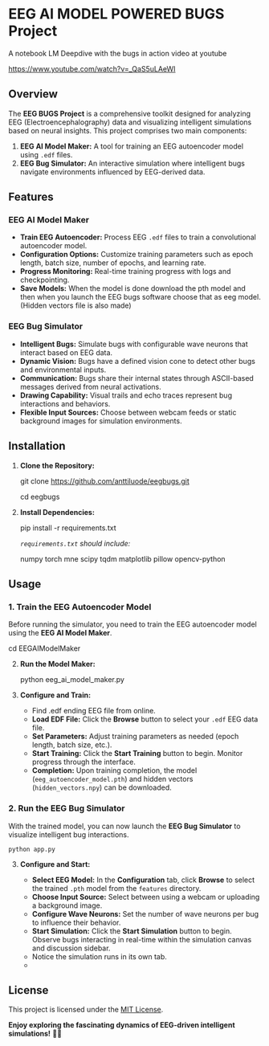 # EEG AI MODEL POWERED BUGS Project

A notebook LM Deepdive with the bugs in action video at youtube

https://www.youtube.com/watch?v=_QaS5uLAeWI

## Overview

The **EEG BUGS Project** is a comprehensive toolkit designed for analyzing EEG (Electroencephalography) data and visualizing intelligent simulations based on neural insights. This project comprises two main components:

1. **EEG AI Model Maker:** A tool for training an EEG autoencoder model using `.edf` files.
2. **EEG Bug Simulator:** An interactive simulation where intelligent bugs navigate environments influenced by EEG-derived data.

## Features

### EEG AI Model Maker
- **Train EEG Autoencoder:** Process EEG `.edf` files to train a convolutional autoencoder model.
- **Configuration Options:** Customize training parameters such as epoch length, batch size, number of epochs, and learning rate.
- **Progress Monitoring:** Real-time training progress with logs and checkpointing.
- **Save Models:** When the model is done download the pth model and then when you launch the EEG bugs software choose that as eeg model. (Hidden vectors file is also made)

### EEG Bug Simulator
- **Intelligent Bugs:** Simulate bugs with configurable wave neurons that interact based on EEG data.
- **Dynamic Vision:** Bugs have a defined vision cone to detect other bugs and environmental inputs.
- **Communication:** Bugs share their internal states through ASCII-based messages derived from neural activations.
- **Drawing Capability:** Visual trails and echo traces represent bug interactions and behaviors.
- **Flexible Input Sources:** Choose between webcam feeds or static background images for simulation environments.

## Installation

1. **Clone the Repository:**

    git clone https://github.com/anttiluode/eegbugs.git

    cd eegbugs
   
3. **Install Dependencies:**
 
    pip install -r requirements.txt
    
    *`requirements.txt` should include:*

    numpy
    torch
    mne
    scipy
    tqdm
    matplotlib
    pillow
    opencv-python
    
## Usage

### 1. Train the EEG Autoencoder Model

Before running the simulator, you need to train the EEG autoencoder model using the **EEG AI Model Maker**.

   cd EEGAIModelMaker
   
2. **Run the Model Maker:**
 
    python eeg_ai_model_maker.py
   
    
4. **Configure and Train:**

    - Find .edf ending EEG file from online. 
    - **Load EDF File:** Click the **Browse** button to select your `.edf` EEG data file.
    - **Set Parameters:** Adjust training parameters as needed (epoch length, batch size, etc.).
    - **Start Training:** Click the **Start Training** button to begin. Monitor progress through the interface.
    - **Completion:** Upon training completion, the model (`eeg_autoencoder_model.pth`) and hidden vectors (`hidden_vectors.npy`) can be downloaded. 


### 2. Run the EEG Bug Simulator

With the trained model, you can now launch the **EEG Bug Simulator** to visualize intelligent bug interactions.

    python app.py

3. **Configure and Start:**

    - **Select EEG Model:** In the **Configuration** tab, click **Browse** to select the trained `.pth` model from the `features` directory.
    - **Choose Input Source:** Select between using a webcam or uploading a background image.
    - **Configure Wave Neurons:** Set the number of wave neurons per bug to influence their behavior.
    - **Start Simulation:** Click the **Start Simulation** button to begin. Observe bugs interacting in real-time within the simulation canvas and discussion sidebar.
    - Notice the simulation runs in its own tab.
    - 
## License

This project is licensed under the [MIT License](LICENSE).

**Enjoy exploring the fascinating dynamics of EEG-driven intelligent simulations!** 🧠✨

